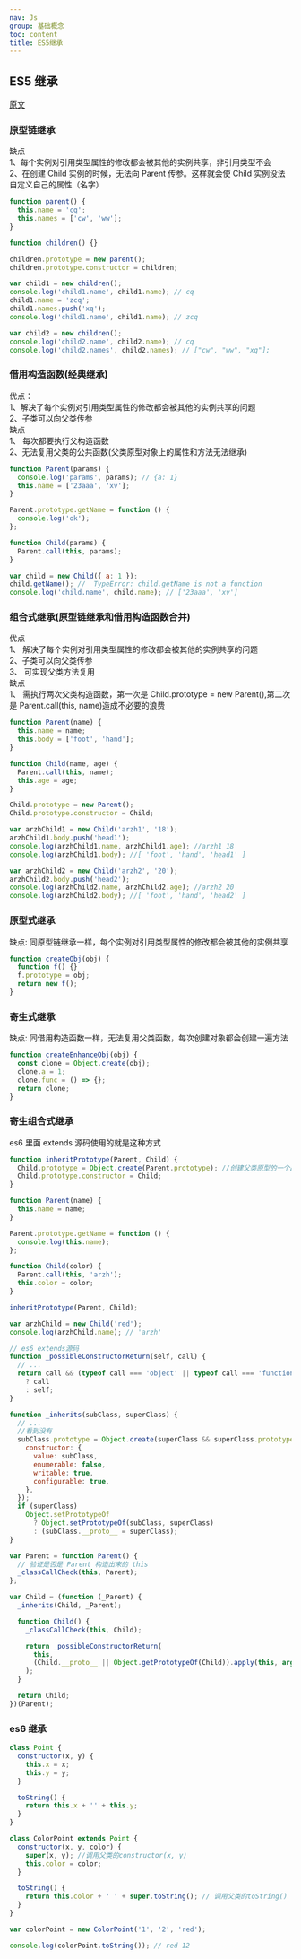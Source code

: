 ```yaml
---
nav: Js
group: 基础概念
toc: content
title: ES5继承
---
```


## ES5 继承

<a target="_blank" href="https://juejin.cn/post/6844903889553063949">原文</a>

### 原型链继承

缺点<br/>
1、每个实例对引用类型属性的修改都会被其他的实例共享，非引用类型不会 <br/>
2、在创建 Child 实例的时候，无法向 Parent 传参。这样就会使 Child 实例没法自定义自己的属性（名字） <br/>

```js
function parent() {
  this.name = 'cq';
  this.names = ['cw', 'ww'];
}

function children() {}

children.prototype = new parent();
children.prototype.constructor = children;

var child1 = new children();
console.log('child1.name', child1.name); // cq
child1.name = 'zcq';
child1.names.push('xq');
console.log('child1.name', child1.name); // zcq

var child2 = new children();
console.log('child2.name', child2.name); // cq
console.log('child2.names', child2.names); // ["cw", "ww", "xq"];
```

### 借用构造函数(经典继承)

优点： <br/>
1、解决了每个实例对引用类型属性的修改都会被其他的实例共享的问题 <br/>
2、子类可以向父类传参 <br/>
缺点 <br/>
1、 每次都要执行父构造函数 <br/>
2、无法复用父类的公共函数(父类原型对象上的属性和方法无法继承) <br/>

```js
function Parent(params) {
  console.log('params', params); // {a: 1}
  this.name = ['23aaa', 'xv'];
}

Parent.prototype.getName = function () {
  console.log('ok');
};

function Child(params) {
  Parent.call(this, params);
}

var child = new Child({ a: 1 });
child.getName(); //  TypeError: child.getName is not a function
console.log('child.name', child.name); // ['23aaa', 'xv']
```

### 组合式继承(原型链继承和借用构造函数合并)

优点<br/>
1、 解决了每个实例对引用类型属性的修改都会被其他的实例共享的问题<br/>
2、子类可以向父类传参<br/>
3、 可实现父类方法复用<br/>
缺点<br/>
1、 需执行两次父类构造函数，第一次是 Child.prototype = new Parent(),第二次是 Parent.call(this, name)造成不必要的浪费<br/>

```js
function Parent(name) {
  this.name = name;
  this.body = ['foot', 'hand'];
}

function Child(name, age) {
  Parent.call(this, name);
  this.age = age;
}

Child.prototype = new Parent();
Child.prototype.constructor = Child;

var arzhChild1 = new Child('arzh1', '18');
arzhChild1.body.push('head1');
console.log(arzhChild1.name, arzhChild1.age); //arzh1 18
console.log(arzhChild1.body); //[ 'foot', 'hand', 'head1' ]

var arzhChild2 = new Child('arzh2', '20');
arzhChild2.body.push('head2');
console.log(arzhChild2.name, arzhChild2.age); //arzh2 20
console.log(arzhChild2.body); //[ 'foot', 'hand', 'head2' ]
```

### 原型式继承

缺点: 同原型链继承一样，每个实例对引用类型属性的修改都会被其他的实例共享

```js
function createObj(obj) {
  function f() {}
  f.prototype = obj;
  return new f();
}
```

### 寄生式继承

缺点: 同借用构造函数一样，无法复用父类函数，每次创建对象都会创建一遍方法

```js
function createEnhanceObj(obj) {
  const clone = Object.create(obj);
  clone.a = 1;
  clone.func = () => {};
  return clone;
}
```

### 寄生组合式继承

es6 里面 extends 源码使用的就是这种方式

```js
function inheritPrototype(Parent, Child) {
  Child.prototype = Object.create(Parent.prototype); //创建父类原型的一个副本,把副本赋值给子类原型
  Child.prototype.constructor = Child;
}

function Parent(name) {
  this.name = name;
}

Parent.prototype.getName = function () {
  console.log(this.name);
};

function Child(color) {
  Parent.call(this, 'arzh');
  this.color = color;
}

inheritPrototype(Parent, Child);

var arzhChild = new Child('red');
console.log(arzhChild.name); // 'arzh'

// es6 extends源码
function _possibleConstructorReturn(self, call) {
  // ...
  return call && (typeof call === 'object' || typeof call === 'function')
    ? call
    : self;
}

function _inherits(subClass, superClass) {
  // ...
  //看到没有
  subClass.prototype = Object.create(superClass && superClass.prototype, {
    constructor: {
      value: subClass,
      enumerable: false,
      writable: true,
      configurable: true,
    },
  });
  if (superClass)
    Object.setPrototypeOf
      ? Object.setPrototypeOf(subClass, superClass)
      : (subClass.__proto__ = superClass);
}

var Parent = function Parent() {
  // 验证是否是 Parent 构造出来的 this
  _classCallCheck(this, Parent);
};

var Child = (function (_Parent) {
  _inherits(Child, _Parent);

  function Child() {
    _classCallCheck(this, Child);

    return _possibleConstructorReturn(
      this,
      (Child.__proto__ || Object.getPrototypeOf(Child)).apply(this, arguments),
    );
  }

  return Child;
})(Parent);
```

### es6 继承

```js
class Point {
  constructor(x, y) {
    this.x = x;
    this.y = y;
  }

  toString() {
    return this.x + '' + this.y;
  }
}

class ColorPoint extends Point {
  constructor(x, y, color) {
    super(x, y); //调用父类的constructor(x, y)
    this.color = color;
  }

  toString() {
    return this.color + ' ' + super.toString(); // 调用父类的toString()
  }
}

var colorPoint = new ColorPoint('1', '2', 'red');

console.log(colorPoint.toString()); // red 12
```
